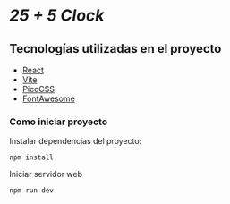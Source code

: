# **_25 + 5 Clock_**

## **Tecnologías utilizadas en el proyecto**

- [React](https://reactjs.org/)
- [Vite](https://vitejs.dev/)
- [PicoCSS](https://picocss.com/)
- [FontAwesome](https://fontawesome.com/)

### **Como iniciar proyecto**

Instalar dependencias del proyecto:

```
npm install
```

Iniciar servidor web

```
npm run dev
```
